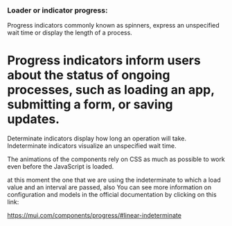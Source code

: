 ### Loader or indicator progress:
Progress indicators commonly known as spinners, express an unspecified wait time or display the length of a process.

# Progress indicators inform users about the status of ongoing processes, such as loading an app, submitting a form, or saving updates.

Determinate indicators display how long an operation will take.
Indeterminate indicators visualize an unspecified wait time.

The animations of the components rely on CSS as much as possible to work even before the JavaScript is loaded.

at this moment the one that we are using the indeterminate to which a load value and an interval are passed, also
You can see more information on configuration and models in the official documentation by clicking on this link:

https://mui.com/components/progress/#linear-indeterminate

